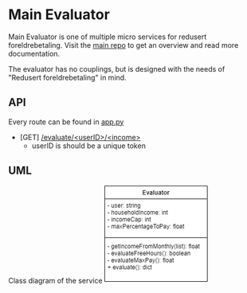 # Main Evaluator

Main Evaluator is one of multiple micro services for redusert foreldrebetaling. Visit the [main repo](https://github.com/Altinn/summer-camp-2021) to get an overview and read more documentation.

The evaluator has no couplings, but is designed with the needs of "Redusert foreldrebetaling" in mind. 

## API
Every route can be found in [app.py](https://github.com/Digihelgeland-Sommercamp/evaluator/blob/main/app.py) 

* [GET] [/evaluate/\<userID>/\<income>](https://app.swaggerhub.com/apis/Johannes-s-b/Evaluator/0.1)
   * userID is should be a unique token

## UML
Class diagram of the service
![Class diagram of the service](https://github.com/Altinn/summer-camp-2021/blob/main/Documentation/UML/Evaluator/Evaluator_klassediagram.png "Class diagram of the service")
